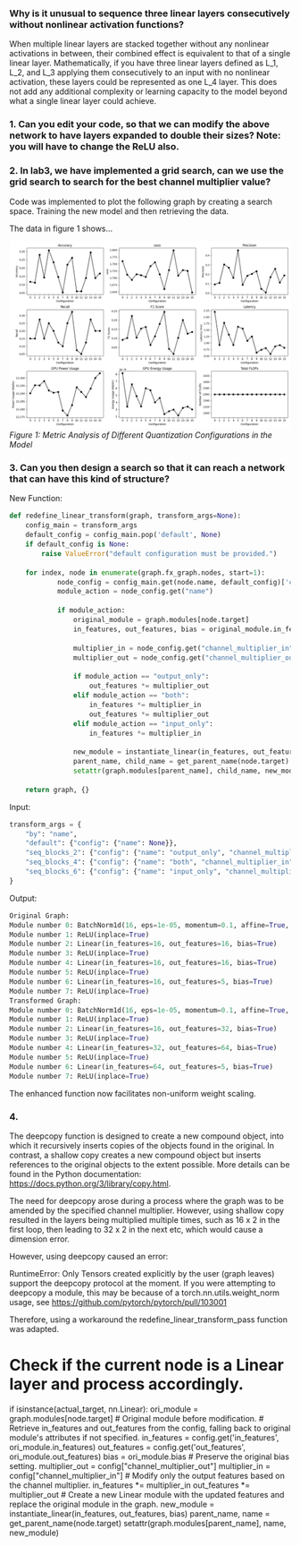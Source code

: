 ### Why is it unusual to sequence three linear layers consecutively without nonlinear activation functions?

When multiple linear layers are stacked together without any nonlinear activations in between, their combined effect is equivalent to that of a single linear layer. Mathematically, if you have three linear layers defined as L_1, L_2, and L_3 applying them consecutively to an input with no nonlinear activation, these layers could be represented as one L_4 layer. This does not add any additional complexity or learning capacity to the model beyond what a single linear layer could achieve.

### 1. Can you edit your code, so that we can modify the above network to have layers expanded to double their sizes? Note: you will have to change the ReLU also.

### 2. In lab3, we have implemented a grid search, can we use the grid search to search for the best channel multiplier value?

Code was implemented to plot the following graph by creating a search space. Training the new model and then retrieving the data.

The data in figure 1 shows...

![Description of image](Metrics3.png)
*Figure 1: Metric Analysis of Different Quantization Configurations in the Model*

### 3. Can you then design a search so that it can reach a network that can have this kind of structure?

New Function:
```python
def redefine_linear_transform(graph, transform_args=None):
    config_main = transform_args
    default_config = config_main.pop('default', None)
    if default_config is None:
        raise ValueError("default configuration must be provided.")

    for index, node in enumerate(graph.fx_graph.nodes, start=1):
            node_config = config_main.get(node.name, default_config)['config']
            module_action = node_config.get("name")
            
            if module_action:
                original_module = graph.modules[node.target]
                in_features, out_features, bias = original_module.in_features, original_module.out_features, original_module.bias
                
                multiplier_in = node_config.get("channel_multiplier_in", 1)
                multiplier_out = node_config.get("channel_multiplier_out", node_config.get("channel_multiplier", 1))
                
                if module_action == "output_only":
                    out_features *= multiplier_out
                elif module_action == "both":
                    in_features *= multiplier_in
                    out_features *= multiplier_out
                elif module_action == "input_only":
                    in_features *= multiplier_in
                
                new_module = instantiate_linear(in_features, out_features, bias)
                parent_name, child_name = get_parent_name(node.target)
                setattr(graph.modules[parent_name], child_name, new_module)
        
    return graph, {}
```
Input:

```python
transform_args = {
    "by": "name",
    "default": {"config": {"name": None}},
    "seq_blocks_2": {"config": {"name": "output_only", "channel_multiplier_out": 2}},
    "seq_blocks_4": {"config": {"name": "both", "channel_multiplier_in": 2, "channel_multiplier_out": 4}},
    "seq_blocks_6": {"config": {"name": "input_only", "channel_multiplier_in": 4}},
}
```

Output:

```python
Original Graph:
Module number 0: BatchNorm1d(16, eps=1e-05, momentum=0.1, affine=True, track_running_stats=True)
Module number 1: ReLU(inplace=True)
Module number 2: Linear(in_features=16, out_features=16, bias=True)
Module number 3: ReLU(inplace=True)
Module number 4: Linear(in_features=16, out_features=16, bias=True)
Module number 5: ReLU(inplace=True)
Module number 6: Linear(in_features=16, out_features=5, bias=True)
Module number 7: ReLU(inplace=True)
Transformed Graph:
Module number 0: BatchNorm1d(16, eps=1e-05, momentum=0.1, affine=True, track_running_stats=True)
Module number 1: ReLU(inplace=True)
Module number 2: Linear(in_features=16, out_features=32, bias=True)
Module number 3: ReLU(inplace=True)
Module number 4: Linear(in_features=32, out_features=64, bias=True)
Module number 5: ReLU(inplace=True)
Module number 6: Linear(in_features=64, out_features=5, bias=True)
Module number 7: ReLU(inplace=True)
```

The enhanced function now facilitates non-uniform weight scaling.

### 4.

The deepcopy function is designed to create a new compound object, into which it recursively inserts copies of the objects found in the original. In contrast, a shallow copy creates a new compound object but inserts references to the original objects to the extent possible. More details can be found in the Python documentation: https://docs.python.org/3/library/copy.html.

The need for deepcopy arose during a process where the graph was to be amended by the specified channel multiplier. However, using shallow copy resulted in the layers being multiplied multiple times, such as 16 x 2 in the first loop, then leading to 32 x 2 in the next etc, which would cause a dimension error.

However, using deepcopy caused an error:

RuntimeError: Only Tensors created explicitly by the user (graph leaves) support the deepcopy protocol at the moment.  If you were attempting to deepcopy a module, this may be because of a torch.nn.utils.weight_norm usage, see https://github.com/pytorch/pytorch/pull/103001

Therefore, using a workaround the redefine_linear_transform_pass function was adapted.

# Check if the current node is a Linear layer and process accordingly.
if isinstance(actual_target, nn.Linear):
    ori_module = graph.modules[node.target]  # Original module before modification.
    # Retrieve in_features and out_features from the config, falling back to original module's attributes if not specified.
    in_features = config.get('in_features', ori_module.in_features)
    out_features = config.get('out_features', ori_module.out_features)
    bias = ori_module.bias  # Preserve the original bias setting.
    multiplier_out = config["channel_multiplier_out"]
    multiplier_in = config["channel_multiplier_in"]
    # Modify only the output features based on the channel multiplier.
    in_features *= multiplier_in
    out_features *= multiplier_out
    # Create a new Linear module with the updated features and replace the original module in the graph.
    new_module = instantiate_linear(in_features, out_features, bias)
    parent_name, name = get_parent_name(node.target)
    setattr(graph.modules[parent_name], name, new_module)